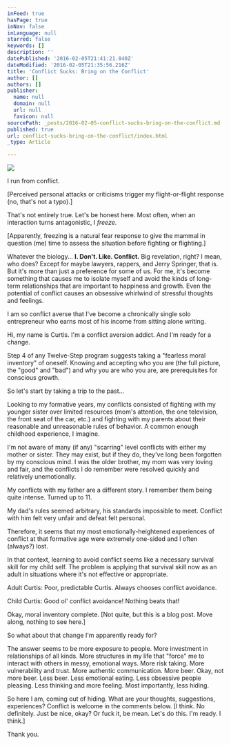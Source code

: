 ```yaml
---
inFeed: true
hasPage: true
inNav: false
inLanguage: null
starred: false
keywords: []
description: ''
datePublished: '2016-02-05T21:41:21.840Z'
dateModified: '2016-02-05T21:35:56.216Z'
title: 'Conflict Sucks: Bring on the Conflict'
author: []
authors: []
publisher:
  name: null
  domain: null
  url: null
  favicon: null
sourcePath: _posts/2016-02-05-conflict-sucks-bring-on-the-conflict.md
published: true
url: conflict-sucks-bring-on-the-conflict/index.html
_type: Article

---
```

![](https://the-grid-user-content.s3-us-west-2.amazonaws.com/ac344efe-a28d-4d68-a76f-e8a9377ee469.jpg)

I run from conflict.

\[Perceived personal attacks or criticisms trigger my
flight-or-flight response (no, that's not a typo).\]

That's not entirely true. Let's be honest here. Most often,
when an interaction turns antagonistic, I _freeze_.

\[Apparently, freezing is a natural fear response to give the
mammal in question (me) time to assess the situation before fighting or
flighting.\]

Whatever the biology... **I. Don't. Like. Conflict.** Big
revelation, right? I mean, who does? Except for maybe lawyers, rappers, and
Jerry Springer, that is. But it's more than just a preference for some of us.
For me, it's become something that causes me to isolate myself and avoid the
kinds of long-term relationships that are important to happiness and growth. Even
the potential of conflict causes an obsessive whirlwind of stressful thoughts
and feelings.

I am so conflict averse that I've become a chronically
single solo entrepreneur who earns most of his income from sitting alone
writing.

Hi, my name is Curtis. I'm a conflict aversion addict. And
I'm ready for a change.

Step 4 of any Twelve-Step program suggests taking a
"fearless moral inventory" of oneself. Knowing and accepting who you are (the
full picture, the "good" and "bad") and why you are who you are, are
prerequisites for conscious growth.

So let's start by taking a trip to the past...

Looking to my formative years, my conflicts consisted of
fighting with my younger sister over limited resources (mom's attention, the
one television, the front seat of the car, etc.) and fighting with my parents
about their reasonable and unreasonable rules of behavior. A common enough
childhood experience, I imagine.

I'm not aware of many (if any) "scarring" level conflicts
with either my mother or sister. They may exist, but if they do, they've long
been forgotten by my conscious mind. I was the older brother, my mom was very
loving and fair, and the conflicts I do remember were resolved quickly and
relatively unemotionally.

My conflicts with my father are a different story. I
remember them being quite intense. Turned up to 11\.

My dad's rules seemed arbitrary, his standards impossible to
meet. Conflict with him felt very unfair and defeat felt personal.

Therefore, it seems that my most emotionally-heightened
experiences of conflict at that formative age were extremely one-sided and I
often (always?) lost.

In that context, learning to avoid conflict seems like a
necessary survival skill for my child self. The problem is applying that
survival skill now as an adult in situations where it's not effective or
appropriate.

Adult Curtis: Poor, predictable Curtis. Always chooses
conflict avoidance.

Child Curtis: Good ol' conflict avoidance! Nothing beats
that!

Okay, moral inventory complete. \[Not quite, but this is a
blog post. Move along, nothing to see here.\]

So what about that change I'm apparently ready for?

The answer seems to be more exposure to people. More
investment in relationships of all kinds. More structures in my life that
"force" me to interact with others in messy, emotional ways. More risk taking.
More vulnerability and trust. More authentic communication. More beer. Okay,
not more beer. Less beer. Less emotional eating. Less obsessive people
pleasing. Less thinking and more feeling. Most importantly, less hiding.

So here I am, coming out of hiding. What are your thoughts,
suggestions, experiences? Conflict is welcome in the comments below. \[I think.
No definitely. Just be nice, okay? Or fuck it, be mean. Let's do this. I'm
ready. I think.\]

Thank you.
